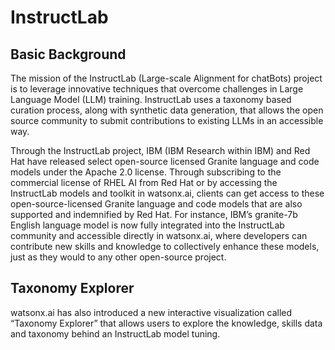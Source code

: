 # InstructLab

## Basic Background

The mission of the InstructLab (Large-scale Alignment for chatBots) project is to leverage innovative techniques that overcome challenges in Large Language Model (LLM) training. InstructLab uses a taxonomy based curation process, along with synthetic data generation, that allows the open source community to submit contributions to existing LLMs in an accessible way.

Through the InstructLab project, IBM (IBM Research within IBM) and Red Hat have released select open-source licensed Granite language and code models under the Apache 2.0 license. Through subscribing to the commercial license of RHEL AI from Red Hat or by accessing the InstructLab models and toolkit in watsonx.ai, clients can get access to these open-source-licensed Granite language and code models that are also supported and indemnified by Red Hat. For instance, IBM’s granite-7b English language model is now fully integrated into the InstructLab community and accessible directly in watsonx.ai, where developers can contribute new skills and knowledge to collectively enhance these models, just as they would to any other open-source project.

## Taxonomy Explorer

watsonx.ai has also introduced a new interactive visualization called “Taxonomy Explorer” that allows users to explore the knowledge, skills data and taxonomy behind an InstructLab model tuning.


